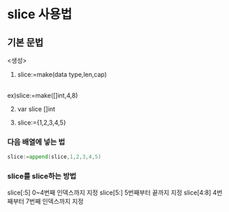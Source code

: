 # slice 사용법

## 기본 문법
<생성><br>
1. slice:=make(data type,len,cap)
<br>
ex)slice:=make([]int,4,8)

2. var slice []int

3. slice:={1,2,3,4,5}

### 다음 배열에 넣는 법

```go
slice:=append(slice,1,2,3,4,5)
```
### slice를 slice하는 방법

slice[:5] 0~4번째 인덱스까지 지정
slice[5:] 5번째부터 끝까지 지정
slice[4:8] 4번째부터 7번째 인덱스까지 지정
